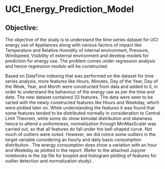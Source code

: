 # UCI_Energy_Prediction_Model
## Objective:
The objective of the study is to understand the time series dataset for UCI energy use of Appliances along with
various factors of impact like Temperature and Relative Humidity of internal environment, Pressure, Windspeed,
Visibility of external environment and develop models for prediction for energy use. The problem comes under
regression analysis and hence regression models will be constructed.


Based on DateTime indexing that was performed on the dataset for time series analysis, more features like Hours,
Minutes, Day of the Year, Day of the Week, Year, and Month were constructed from data and added to it, in order to
understand the behaviour of the energy use as per the time and date. The new dataset contained 33 features.
The data were seen to be varied with the newly constructed features like Hours and Weekday, which were plotted
later on. While understanding the features it was found that some features tended to be distributed normally in
consideration to Central Limit Theorem, while some do show bimodal distribution and skewness hence to attend a
uniformness, normalization through MinMaxScaler was carried out, so that all features do fall under the bell-shaped
curve. Not much of outliers were noted. However, we did notice some outliers in the target variable considering an
hourly and daily basis consumption distribution . The energy consumption does show a variation with an hour and
Weekday as plotted in the report. (Refer to the attached Jupyter notebooks in the zip file for boxplot and histogram
plotting of features for outlier detection and normalization study).

